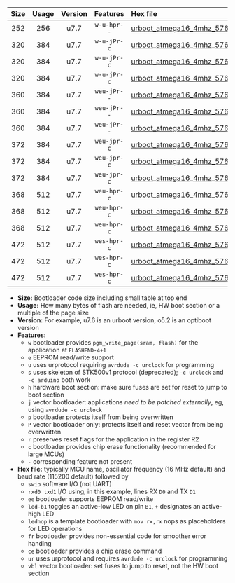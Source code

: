|Size|Usage|Version|Features|Hex file|
|:-:|:-:|:-:|:-:|:--|
|252|256|u7.7|`w-u-hpr--`|[urboot_atmega16_4mhz_57600bps_swio_rxd0_txd1_ur.hex](https://raw.githubusercontent.com/stefanrueger/urboot.hex/main/mcus/atmega16/fcpu_4mhz/57600_bps/urboot_atmega16_4mhz_57600bps_swio_rxd0_txd1_ur.hex)|
|320|384|u7.7|`w-u-jPr-c`|[urboot_atmega16_4mhz_57600bps_swio_rxd0_txd1_led+b0_fr_ce_ur_vbl.hex](https://raw.githubusercontent.com/stefanrueger/urboot.hex/main/mcus/atmega16/fcpu_4mhz/57600_bps/urboot_atmega16_4mhz_57600bps_swio_rxd0_txd1_led+b0_fr_ce_ur_vbl.hex)|
|320|384|u7.7|`w-u-jPr-c`|[urboot_atmega16_4mhz_57600bps_swio_rxd0_txd1_led+b7_fr_ce_ur_vbl.hex](https://raw.githubusercontent.com/stefanrueger/urboot.hex/main/mcus/atmega16/fcpu_4mhz/57600_bps/urboot_atmega16_4mhz_57600bps_swio_rxd0_txd1_led+b7_fr_ce_ur_vbl.hex)|
|320|384|u7.7|`w-u-jPr-c`|[urboot_atmega16_4mhz_57600bps_swio_rxd0_txd1_lednop_fr_ce_ur_vbl.hex](https://raw.githubusercontent.com/stefanrueger/urboot.hex/main/mcus/atmega16/fcpu_4mhz/57600_bps/urboot_atmega16_4mhz_57600bps_swio_rxd0_txd1_lednop_fr_ce_ur_vbl.hex)|
|360|384|u7.7|`weu-jPr--`|[urboot_atmega16_4mhz_57600bps_swio_rxd0_txd1_ee_led+b0_fr_ur_vbl.hex](https://raw.githubusercontent.com/stefanrueger/urboot.hex/main/mcus/atmega16/fcpu_4mhz/57600_bps/urboot_atmega16_4mhz_57600bps_swio_rxd0_txd1_ee_led+b0_fr_ur_vbl.hex)|
|360|384|u7.7|`weu-jPr--`|[urboot_atmega16_4mhz_57600bps_swio_rxd0_txd1_ee_led+b7_fr_ur_vbl.hex](https://raw.githubusercontent.com/stefanrueger/urboot.hex/main/mcus/atmega16/fcpu_4mhz/57600_bps/urboot_atmega16_4mhz_57600bps_swio_rxd0_txd1_ee_led+b7_fr_ur_vbl.hex)|
|360|384|u7.7|`weu-jPr--`|[urboot_atmega16_4mhz_57600bps_swio_rxd0_txd1_ee_lednop_fr_ur_vbl.hex](https://raw.githubusercontent.com/stefanrueger/urboot.hex/main/mcus/atmega16/fcpu_4mhz/57600_bps/urboot_atmega16_4mhz_57600bps_swio_rxd0_txd1_ee_lednop_fr_ur_vbl.hex)|
|372|384|u7.7|`weu-jpr-c`|[urboot_atmega16_4mhz_57600bps_swio_rxd0_txd1_ee_led+b0_fr_ce_ur_vbl.hex](https://raw.githubusercontent.com/stefanrueger/urboot.hex/main/mcus/atmega16/fcpu_4mhz/57600_bps/urboot_atmega16_4mhz_57600bps_swio_rxd0_txd1_ee_led+b0_fr_ce_ur_vbl.hex)|
|372|384|u7.7|`weu-jpr-c`|[urboot_atmega16_4mhz_57600bps_swio_rxd0_txd1_ee_led+b7_fr_ce_ur_vbl.hex](https://raw.githubusercontent.com/stefanrueger/urboot.hex/main/mcus/atmega16/fcpu_4mhz/57600_bps/urboot_atmega16_4mhz_57600bps_swio_rxd0_txd1_ee_led+b7_fr_ce_ur_vbl.hex)|
|372|384|u7.7|`weu-jpr-c`|[urboot_atmega16_4mhz_57600bps_swio_rxd0_txd1_ee_lednop_fr_ce_ur_vbl.hex](https://raw.githubusercontent.com/stefanrueger/urboot.hex/main/mcus/atmega16/fcpu_4mhz/57600_bps/urboot_atmega16_4mhz_57600bps_swio_rxd0_txd1_ee_lednop_fr_ce_ur_vbl.hex)|
|368|512|u7.7|`weu-hpr-c`|[urboot_atmega16_4mhz_57600bps_swio_rxd0_txd1_ee_led+b0_fr_ce_ur.hex](https://raw.githubusercontent.com/stefanrueger/urboot.hex/main/mcus/atmega16/fcpu_4mhz/57600_bps/urboot_atmega16_4mhz_57600bps_swio_rxd0_txd1_ee_led+b0_fr_ce_ur.hex)|
|368|512|u7.7|`weu-hpr-c`|[urboot_atmega16_4mhz_57600bps_swio_rxd0_txd1_ee_led+b7_fr_ce_ur.hex](https://raw.githubusercontent.com/stefanrueger/urboot.hex/main/mcus/atmega16/fcpu_4mhz/57600_bps/urboot_atmega16_4mhz_57600bps_swio_rxd0_txd1_ee_led+b7_fr_ce_ur.hex)|
|368|512|u7.7|`weu-hpr-c`|[urboot_atmega16_4mhz_57600bps_swio_rxd0_txd1_ee_lednop_fr_ce_ur.hex](https://raw.githubusercontent.com/stefanrueger/urboot.hex/main/mcus/atmega16/fcpu_4mhz/57600_bps/urboot_atmega16_4mhz_57600bps_swio_rxd0_txd1_ee_lednop_fr_ce_ur.hex)|
|472|512|u7.7|`wes-hpr-c`|[urboot_atmega16_4mhz_57600bps_swio_rxd0_txd1_ee_led+b0_fr_ce.hex](https://raw.githubusercontent.com/stefanrueger/urboot.hex/main/mcus/atmega16/fcpu_4mhz/57600_bps/urboot_atmega16_4mhz_57600bps_swio_rxd0_txd1_ee_led+b0_fr_ce.hex)|
|472|512|u7.7|`wes-hpr-c`|[urboot_atmega16_4mhz_57600bps_swio_rxd0_txd1_ee_led+b7_fr_ce.hex](https://raw.githubusercontent.com/stefanrueger/urboot.hex/main/mcus/atmega16/fcpu_4mhz/57600_bps/urboot_atmega16_4mhz_57600bps_swio_rxd0_txd1_ee_led+b7_fr_ce.hex)|
|472|512|u7.7|`wes-hpr-c`|[urboot_atmega16_4mhz_57600bps_swio_rxd0_txd1_ee_lednop_fr_ce.hex](https://raw.githubusercontent.com/stefanrueger/urboot.hex/main/mcus/atmega16/fcpu_4mhz/57600_bps/urboot_atmega16_4mhz_57600bps_swio_rxd0_txd1_ee_lednop_fr_ce.hex)|

- **Size:** Bootloader code size including small table at top end
- **Usage:** How many bytes of flash are needed, ie, HW boot section or a multiple of the page size
- **Version:** For example, u7.6 is an urboot version, o5.2 is an optiboot version
- **Features:**
  + `w` bootloader provides `pgm_write_page(sram, flash)` for the application at `FLASHEND-4+1`
  + `e` EEPROM read/write support
  + `u` uses urprotocol requiring `avrdude -c urclock` for programming
  + `s` uses skeleton of STK500v1 protocol (deprecated); `-c urclock` and `-c arduino` both work
  + `h` hardware boot section: make sure fuses are set for reset to jump to boot section
  + `j` vector bootloader: applications *need to be patched externally*, eg, using `avrdude -c urclock`
  + `p` bootloader protects itself from being overwritten
  + `P` vector bootloader only: protects itself and reset vector from being overwritten
  + `r` preserves reset flags for the application in the register R2
  + `c` bootloader provides chip erase functionality (recommended for large MCUs)
  + `-` corresponding feature not present
- **Hex file:** typically MCU name, oscillator frequency (16 MHz default) and baud rate (115200 default) followed by
  + `swio` software I/O (not UART)
  + `rxd0 txd1` I/O using, in this example, lines RX `D0` and TX `D1`
  + `ee` bootloader supports EEPROM read/write
  + `led-b1` toggles an active-low LED on pin `B1`, `+` designates an active-high LED
  + `lednop` is a template bootloader with `mov rx,rx` nops as placeholders for LED operations
  + `fr` bootloader provides non-essential code for smoother error handing
  + `ce` bootloader provides a chip erase command
  + `ur` uses urprotocol and requires `avrdude -c urclock` for programming
  + `vbl` vector bootloader: set fuses to jump to reset, not the HW boot section
